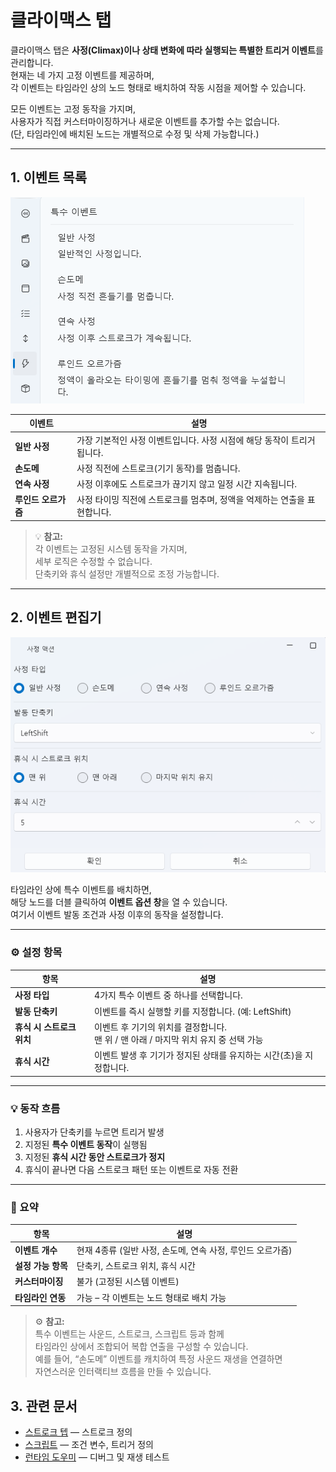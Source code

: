 # 클라이맥스 탭

클라이맥스 탭은 **사정(Climax)이나 상태 변화에 따라 실행되는 특별한 트리거 이벤트**를 관리합니다.  
현재는 네 가지 고정 이벤트를 제공하며,  
각 이벤트는 타임라인 상의 노드 형태로 배치하여 작동 시점을 제어할 수 있습니다.

모든 이벤트는 고정 동작을 가지며,  
사용자가 직접 커스터마이징하거나 새로운 이벤트를 추가할 수는 없습니다.  
(단, 타임라인에 배치된 노드는 개별적으로 수정 및 삭제 가능합니다.)

---

## 1. 이벤트 목록

![special-event-list](../images/special-event-list.png)

| 이벤트 | 설명 |
|---------|------|
| **일반 사정** | 가장 기본적인 사정 이벤트입니다. 사정 시점에 해당 동작이 트리거됩니다. |
| **손도메** | 사정 직전에 스트로크(기기 동작)를 멈춥니다. |
| **연속 사정** | 사정 이후에도 스트로크가 끊기지 않고 일정 시간 지속됩니다. |
| **루인드 오르가즘** | 사정 타이밍 직전에 스트로크를 멈추며, 정액을 억제하는 연출을 표현합니다. |

> 💡 **참고:**  
> 각 이벤트는 고정된 시스템 동작을 가지며,  
> 세부 로직은 수정할 수 없습니다.  
> 단축키와 휴식 설정만 개별적으로 조정 가능합니다.

---

## 2. 이벤트 편집기

![special-event-option](../images/special-event-option.png)

타임라인 상에 특수 이벤트를 배치하면,  
해당 노드를 더블 클릭하여 **이벤트 옵션 창**을 열 수 있습니다.  
여기서 이벤트 발동 조건과 사정 이후의 동작을 설정합니다.

---

### ⚙️ 설정 항목

| 항목 | 설명 |
|------|------|
| **사정 타입** | 4가지 특수 이벤트 중 하나를 선택합니다. |
| **발동 단축키** | 이벤트를 즉시 실행할 키를 지정합니다. (예: LeftShift) |
| **휴식 시 스트로크 위치** | 이벤트 후 기기의 위치를 결정합니다.<br>맨 위 / 맨 아래 / 마지막 위치 유지 중 선택 가능 |
| **휴식 시간** | 이벤트 발생 후 기기가 정지된 상태를 유지하는 시간(초)을 지정합니다. |

---

### 💡 동작 흐름

1. 사용자가 단축키를 누르면 트리거 발생  
2. 지정된 **특수 이벤트 동작**이 실행됨  
3. 지정된 **휴식 시간 동안 스트로크가 정지**  
4. 휴식이 끝나면 다음 스트로크 패턴 또는 이벤트로 자동 전환

---

### 🧭 요약

| 항목 | 설명 |
|------|------|
| **이벤트 개수** | 현재 4종류 (일반 사정, 손도메, 연속 사정, 루인드 오르가즘) |
| **설정 가능 항목** | 단축키, 스트로크 위치, 휴식 시간 |
| **커스터마이징** | 불가 (고정된 시스템 이벤트) |
| **타임라인 연동** | 가능 – 각 이벤트는 노드 형태로 배치 가능 |

> ⚙️ **참고:**  
> 특수 이벤트는 사운드, 스트로크, 스크립트 등과 함께  
> 타임라인 상에서 조합되어 복합 연출을 구성할 수 있습니다.  
> 예를 들어, “손도메” 이벤트를 캐치하여 특정 사운드 재생을 연결하면  
> 자연스러운 인터랙티브 흐름을 만들 수 있습니다.

## 3. 관련 문서

- [스트로크 텝](stroke.md) — 스트로크 정의
- [스크립트](script.md) — 조건 변수, 트리거 정의  
- [런타임 도우미](runtime-helper.md) — 디버그 및 재생 테스트
